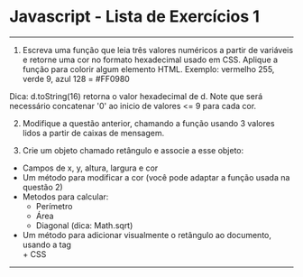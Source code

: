 # Javascript - Lista de Exercícios 1

* * *

1) Escreva uma função que leia três valores numéricos a partir de variáveis e retorne uma cor no formato hexadecimal usado em CSS. Aplique a função para colorir algum elemento HTML.
Exemplo: vermelho 255, verde 9, azul 128 = #FF0980

Dica: d.toString(16) retorna o valor hexadecimal de d. Note que será necessário concatenar '0' ao inicio de valores <= 9 para cada cor.

2) Modifique a questão anterior, chamando a função usando 3 valores lidos a partir de caixas de mensagem.

3) Crie um objeto chamado retângulo e associe a esse objeto:
* Campos de x, y, altura, largura e cor
* Um método para modificar a cor (você pode adaptar a função usada na questão 2)
* Metodos para calcular:
  - Perímetro
  - Área
  - Diagonal (dica: Math.sqrt)
* Um método para adicionar visualmente o retângulo ao documento, usando a tag <div> + CSS

* * *
